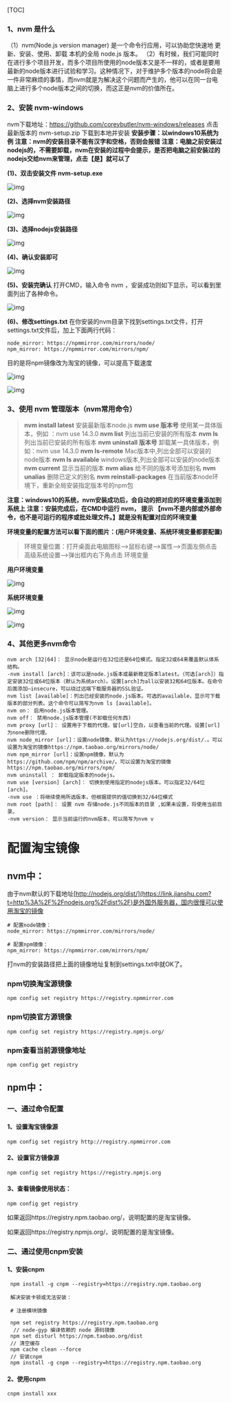 [TOC]

### 1、nvm 是什么

（1）nvm(Node.js version manager) 是一个命令行应用，可以协助您快速地 更新、安装、使用、卸载 本机的全局 node.js 版本。
（2）有时候，我们可能同时在进行多个项目开发，而多个项目所使用的node版本又是不一样的，或者是要用最新的node版本进行试验和学习。这种情况下，对于维护多个版本的node将会是一件非常麻烦的事情，而nvm就是为解决这个问题而产生的，他可以在同一台电脑上进行多个node版本之间的切换，而这正是nvm的价值所在。

### 2、安装 nvm-windows

nvm下载地址：https://github.com/coreybutler/nvm-windows/releases 点击最新版本的 nvm-setup.zip 下载到本地并安装
**安装步骤：以windows10系统为例**
**注意：nvm的安装目录不能有汉字和空格，否则会报错**
**注意：电脑之前安装过nodejs的，不需要卸载，nvm在安装的过程中会提示，是否把电脑之前安装过的nodejs交给nvm来管理，点击【是】就可以了**

**(1)、双击安装文件 nvm-setup.exe**

![img](https://pic4.zhimg.com/v2-a81d1c3c64fd195b95d5a09c4ba2281f_r.jpg)



**(2)、选择nvm安装路径**

![img](https://pic1.zhimg.com/v2-fb1df8c9af1024b2efce67fdced95f10_r.jpg)



**(3)、选择nodejs安装路径**

![img](https://pic1.zhimg.com/v2-28c51b529acdff678f3d4df06837f7ec_r.jpg)



**(4)、确认安装即可**

![img](https://pic1.zhimg.com/v2-40ac35615de8c0762c93c5a52d6165dc_r.jpg)



**(5)、安装完确认** 打开CMD，输入命令 nvm ，安装成功则如下显示，可以看到里面列出了各种命令。

![img](https://pic3.zhimg.com/v2-70cb42dbcc7ffea190412851fad67bca_r.jpg)



**(6)、修改settings.txt** 在你安装的nvm目录下找到settings.txt文件，打开settings.txt文件后，加上下面两行代码：

```
node_mirror: https://npmmirror.com/mirrors/node/
npm_mirror: https://npmmirror.com/mirrors/npm/
```



目的是将npm镜像改为淘宝的镜像，可以提高下载速度

![img](https://pic3.zhimg.com/v2-442296568d4b58bc76c09966c422508e_r.jpg)



![img](https://pic3.zhimg.com/v2-1169921918faf5be7de748134801f1be_r.jpg)

### 3、使用 nvm 管理版本（nvm常用命令）

> **nvm install latest** 安装最新版本node.js
> **nvm use 版本号** 使用某一具体版本，例如 ：nvm use 14.3.0
> **nvm list** 列出当前已安装的所有版本
> **nvm ls** 列出当前已安装的所有版本
> **nvm uninstall 版本号** 卸载某一具体版本，例如：nvm use 14.3.0
> **nvm ls-remote** Mac版本中,列出全部可以安装的node版本
> **nvm ls available** windows版本,列出全部可以安装的node版本
> **nvm current** 显示当前的版本
> **nvm alias** 给不同的版本号添加别名
> **nvm unalias** 删除已定义的别名
> **nvm reinstall-packages** 在当前版本node环境下，重新全局安装指定版本号的npm包

**注意：windows10的系统，nvm安装成功后，会自动的把对应的环境变量添加到系统上**
**注意：安装完成后，在CMD中运行 nvm， 提示 【nvm不是内部或外部命令，也不是可运行的程序或批处理文件。】就是没有配置对应的环境变量**

**环境变量的配置方法可以看下面的图片：(用户环境变量、系统环境变量都要配置)**

> 环境变量位置：打开桌面此电脑图标-->鼠标右键-->属性-->页面左侧点击 高级系统设置-->弹出框内右下角点击 环境变量

**用户环境变量**

![img](https://pic1.zhimg.com/v2-4ceee24835341f5587c45a84ed3568a8_r.jpg)



**系统环境变量**

![img](https://pic1.zhimg.com/v2-c14d3d803158bef1954e0d03a86facfc_r.jpg)

![img](https://pic2.zhimg.com/v2-7b7d27af444f78e32cf7c9bb7ce3c011_r.jpg)



### 4、其他更多nvm命令

```text
nvm arch [32|64]： 显示node是运行在32位还是64位模式。指定32或64来覆盖默认体系结构。
-nvm install [arch]：该可以是node.js版本或最新稳定版本latest。（可选[arch]）指定安装32位或64位版本（默认为系统arch）。设置[arch]为all以安装32和64位版本。在命令后面添加–insecure，可以绕过远端下载服务器的SSL验证。
nvm list [available]：列出已经安装的node.js版本。可选的available，显示可下载版本的部分列表。这个命令可以简写为nvm ls [available]。
nvm on： 启用node.js版本管理。
nvm off： 禁用node.js版本管理(不卸载任何东西)
nvm proxy [url]： 设置用于下载的代理。留[url]空白，以查看当前的代理。设置[url]为none删除代理。
nvm node_mirror [url]：设置node镜像，默认为https://nodejs.org/dist/.。可以设置为淘宝的镜像https://npm.taobao.org/mirrors/node/
nvm npm_mirror [url]：设置npm镜像，默认为https://github.com/npm/npm/archive/。可以设置为淘宝的镜像https://npm.taobao.org/mirrors/npm/
nvm uninstall ： 卸载指定版本的nodejs。
nvm use [version] [arch]： 切换到使用指定的nodejs版本。可以指定32/64位[arch]。
-nvm use ：将继续使用所选版本，但根据提供的值切换到32/64位模式
nvm root [path]： 设置 nvm 存储node.js不同版本的目录 ,如果未设置，将使用当前目录。
-nvm version： 显示当前运行的nvm版本，可以简写为nvm v
```

# 配置淘宝镜像



## nvm中：

由于nvm默认的下载地址[http://nodejs.org/dist/](https://link.jianshu.com?t=http%3A%2F%2Fnodejs.org%2Fdist%2F)是外国外服务器，国内很慢可以使用淘宝的镜像

```
# 配置node镜像：
node_mirror: https://npmmirror.com/mirrors/node/

# 配置npm镜像：
npm_mirror: https://npmmirror.com/mirrors/npm/
```



打nvm的安装路径把上面的镜像地址复制到settings.txt中就OK了。



### npm切换淘宝源镜像

```
npm config set registry https://registry.npmmirror.com
```

### npm切换官方源镜像

```
npm config set registry https://registry.npmjs.org/
```

### npm查看当前源镜像地址

```
npm config get registry
```





## npm中：

### 一、通过命令配置

#### 1、设置淘宝镜像源

```
npm config set registry http://registry.npmmirror.com
```



#### 2、设置官方镜像源

```
npm config set registry https://registry.npmjs.org
```



#### 3、查看镜像使用状态：

```
npm config get registry
```

如果返回https://registry.npm.taobao.org/，说明配置的是淘宝镜像。

如果返回https://registry.npmjs.org/，说明配置的是淘宝镜像。

### 二、通过使用cnpm安装

#### 1、安装cnpm

```
 npm install -g cnpm --registry=https://registry.npm.taobao.org

 解决安装卡顿或无法安装：

 # 注册模块镜像

 npm set registry https://registry.npm.taobao.org  
  // node-gyp 编译依赖的 node 源码镜像  
 npm set disturl https://npm.taobao.org/dist 
 // 清空缓存  
 npm cache clean --force  
 // 安装cnpm  
 npm install -g cnpm --registry=https://registry.npm.taobao.org  
```



#### 2、使用cnpm

```
cnpm install xxx
```

